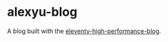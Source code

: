 # alexyu-blog

A blog built with the [eleventy-high-performance-blog](https://github.com/google/eleventy-high-performance-blog).
